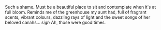 Such a shame. Must be a beautiful place to sit and contemplate when it's at full bloom. Reminds me of the greenhouse my aunt had, full of fragrant scents,
vibrant colours, dazzling rays of light and the sweet songs of her beloved canahs... *sigh* Ah, those were good times.

